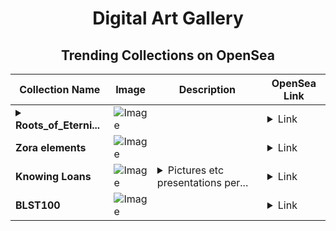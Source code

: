<div align="center">

# Digital Art Gallery

## Trending Collections on OpenSea

| Collection Name                       | Image                                                                                     | Description                       | OpenSea Link                                                                                          |
|---------------------------------------|-------------------------------------------------------------------------------------------|-----------------------------------|--------------------------------------------------------------------------------------------------------|
| **<details><summary>Roots_of_Eterni...</summary>Roots_of_Eternity</details>** | ![Image](https://i.seadn.io/s/raw/files/8b789a10d70c418cdd57b14a8d0e482e.webp?w=500&auto=format?w=200&auto=format) |  | <details><summary>Link</summary>[Roots_of_Eternity](https://opensea.io/collection/roots-of-eternity-1)</details> |
| **Zora elements** | ![Image](https://i.seadn.io/s/raw/files/521bb0320609f6578136dac736c47657.png?w=500&auto=format?w=200&auto=format) |  | <details><summary>Link</summary>[Zora elements](https://opensea.io/collection/zora-elements-2)</details> |
| **Knowing Loans** | ![Image](https://i.seadn.io/s/raw/files/170e0ff1ebc97b2a823fda039ced8bf2.jpg?w=500&auto=format?w=200&auto=format) | <details><summary>Pictures etc presentations per...</summary>Pictures etc presentations permit</details> | <details><summary>Link</summary>[Knowing Loans](https://opensea.io/collection/knowing-loans)</details> |
| **BLST100** | ![Image](https://i.seadn.io/s/raw/files/8abc678f20620c9b63e27a590c412f3a.png?w=500&auto=format?w=200&auto=format) |  | <details><summary>Link</summary>[BLST100](https://opensea.io/collection/blst100)</details> |

</div>